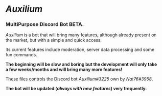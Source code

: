 # ***Auxilium***
### MultiPurpose Discord Bot **BETA**.

*Auxilium* is a bot that will bring many features, although already present on the market, but with a simple and quick access.

Its current features include moderation, server data processing and some fun commands.

**The beginning will be slow and boring but the development will only take a few weeks/months and will bring many more features!**

These files controls the Discord bot _Auxilium#3225_ own by _Nat76#3958_.

**The bot will be updated (_always with new features_) very frequently.**
